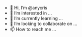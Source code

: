 - 👋 Hi, I’m @anycris
- 👀 I’m interested in ...
- 🌱 I’m currently learning ...
- 💞️ I’m looking to collaborate on ...
- 📫 How to reach me ...

<!---
anycris/anycris is a ✨ special ✨ repository because its `README.md` (this file) appears on your GitHub profile.
You can click the Preview link to take a look at your changes.
--->
